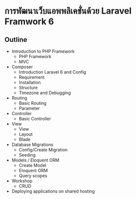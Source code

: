 # การพัฒนาเว็บแอพพลิเคชั่นด้วย Laravel Framwork 6

## Outline
- Introduction to PHP Framework
  - PHP Framework
  - MVC
- Composer
  - Introduction Laravel 6 and Config
  - Requirement
  - Installation
  - Structure
  - Timezone and Debugging
- Routing
  - Basic Routing
  - Parameter
- Controller
  - Basic Controller
- View
  - View
  - Layout
  - Blade
- Database Migrations
  - Config/Create Migration
  - Seeding
- Models / Eloquent ORM 
  - Create Model
  - Eloquent ORM
  - Query scopes
- Workshop
  - CRUD
- Deploying applications on shared hosting
